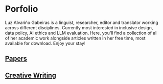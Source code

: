 # Porfolio

Luz Alvariño Gabeiras is a linguist, researcher, editor and translator working across different disciplines. Currently most interested in inclusive design, data policy, AI ethics and LLM evaluation. Here, you'll find a collection of all of her academic work alongside articles written in her free time, most available for download. Enjoy your stay!

## [Papers](./papers.html)

## [Creative Writing](./creativewriting.html)

